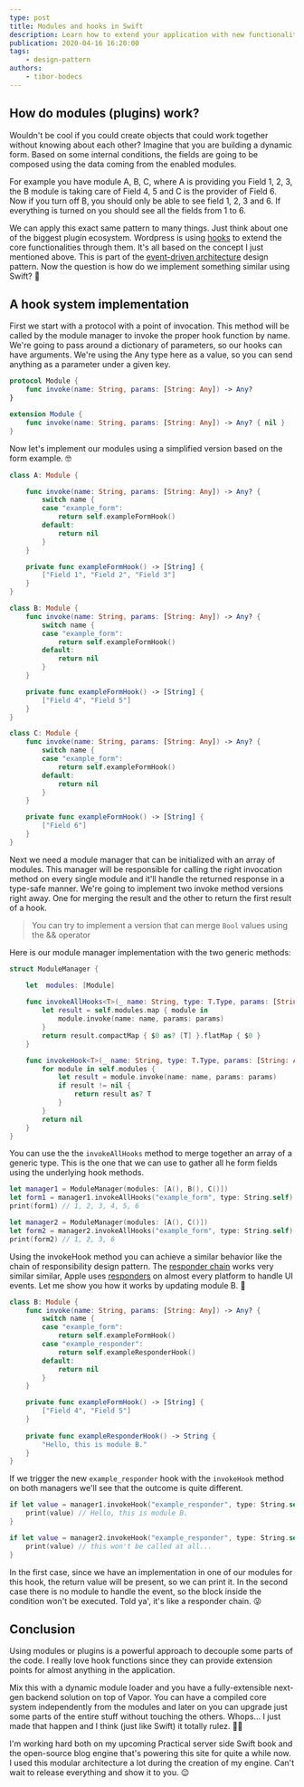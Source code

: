 ```yaml
---
type: post
title: Modules and hooks in Swift
description: Learn how to extend your application with new functionalities using a loosely coupled modular plugin system written in Swift.
publication: 2020-04-16 16:20:00
tags: 
    - design-pattern
authors:
    - tibor-bodecs
---
```


## How do modules (plugins) work?

Wouldn't be cool if you could create objects that could work together without knowing about each other? Imagine that you are building a dynamic form. Based on some internal conditions, the fields are going to be composed using the data coming from the enabled modules.

For example you have module A, B, C, where A is providing you Field 1, 2, 3, the B module is taking care of Field 4, 5 and C is the provider of Field 6. Now if you turn off B, you should only be able to see field 1, 2, 3 and 6. If everything is turned on you should see all the fields from 1 to 6.

We can apply this exact same pattern to many things. Just think about one of the biggest plugin ecosystem. Wordpress is using [hooks](https://www.sitepoint.com/wordpress-hook-system/) to extend the core functionalities through them. It's all based on the concept I just mentioned above. This is part of the [event-driven architecture](https://en.wikipedia.org/wiki/Event-driven_architecture) design pattern. Now the question is how do we implement something similar using Swift? 🤔

## A hook system implementation

First we start with a protocol with a point of invocation. This method will be called by the module manager to invoke the proper hook function by name. We're going to pass around a dictionary of parameters, so our hooks can have arguments. We're using the Any type here as a value, so you can send anything as a parameter under a given key.

```swift
protocol Module {
    func invoke(name: String, params: [String: Any]) -> Any?
}

extension Module {
    func invoke(name: String, params: [String: Any]) -> Any? { nil }
}
```

Now let's implement our modules using a simplified version based on the form example. 🤓

```swift
class A: Module {

    func invoke(name: String, params: [String: Any]) -> Any? {
        switch name {
        case "example_form":
            return self.exampleFormHook()
        default:
            return nil
        }
    }

    private func exampleFormHook() -> [String] {
        ["Field 1", "Field 2", "Field 3"]
    }
}

class B: Module {
    func invoke(name: String, params: [String: Any]) -> Any? {
        switch name {
        case "example_form":
            return self.exampleFormHook()
        default:
            return nil
        }
    }

    private func exampleFormHook() -> [String] {
        ["Field 4", "Field 5"]
    }
}

class C: Module {
    func invoke(name: String, params: [String: Any]) -> Any? {
        switch name {
        case "example_form":
            return self.exampleFormHook()
        default:
            return nil
        }
    }

    private func exampleFormHook() -> [String] {
        ["Field 6"]
    }
}
```

Next we need a module manager that can be initialized with an array of modules. This manager will be responsible for calling the right invocation method on every single module and it'll handle the returned response in a type-safe manner. We're going to implement two invoke method versions right away. One for merging the result and the other to return the first result of a hook.

> You can try to implement a version that can merge `Bool` values using the && operator

Here is our module manager implementation with the two generic methods:

```swift
struct ModuleManager {

    let  modules: [Module]
    
    func invokeAllHooks<T>(_ name: String, type: T.Type, params: [String: Any] = [:]) -> [T] {
        let result = self.modules.map { module in
            module.invoke(name: name, params: params)
        }
        return result.compactMap { $0 as? [T] }.flatMap { $0 }
    }

    func invokeHook<T>(_ name: String, type: T.Type, params: [String: Any] = [:]) -> T? {
        for module in self.modules {
            let result = module.invoke(name: name, params: params)
            if result != nil {
                return result as? T
            }
        }
        return nil
    }
}
```

You can use the the `invokeAllHooks` method to merge together an array of a generic type. This is the one that we can use to gather all he form fields using the underlying hook methods.

```swift
let manager1 = ModuleManager(modules: [A(), B(), C()])
let form1 = manager1.invokeAllHooks("example_form", type: String.self)
print(form1) // 1, 2, 3, 4, 5, 6

let manager2 = ModuleManager(modules: [A(), C()])
let form2 = manager2.invokeAllHooks("example_form", type: String.self)
print(form2) // 1, 2, 3, 6
```

Using the invokeHook method you can achieve a similar behavior like the chain of responsibility design pattern. The [responder chain](https://developer.apple.com/documentation/uikit/touches_presses_and_gestures/using_responders_and_the_responder_chain_to_handle_events) works very similar similar, Apple uses [responders](https://useyourloaf.com/blog/using-the-responder-chain/) on almost every platform to handle UI events. Let me show you how it works by updating module B. 🐝

```swift
class B: Module {
    func invoke(name: String, params: [String: Any]) -> Any? {
        switch name {
        case "example_form":
            return self.exampleFormHook()
        case "example_responder":
            return self.exampleResponderHook()
        default:
            return nil
        }
    }

    private func exampleFormHook() -> [String] {
        ["Field 4", "Field 5"]
    }
    
    private func exampleResponderHook() -> String {
        "Hello, this is module B."
    }
}
```

If we trigger the new `example_responder` hook with the `invokeHook` method on both managers we'll see that the outcome is quite different.

```swift
if let value = manager1.invokeHook("example_responder", type: String.self) {
    print(value) // Hello, this is module B.
}

if let value = manager2.invokeHook("example_responder", type: String.self) {
    print(value) // this won't be called at all...
}
```

In the first case, since we have an implementation in one of our modules for this hook, the return value will be present, so we can print it. In the second case there is no module to handle the event, so the block inside the condition won't be executed. Told ya', it's like a responder chain. 😜

## Conclusion

Using modules or plugins is a powerful approach to decouple some parts of the code. I really love hook functions since they can provide extension points for almost anything in the application.

Mix this with a dynamic module loader and you have a fully-extensible next-gen backend solution on top of Vapor. You can have a compiled core system independently from the modules and later on you can upgrade just some parts of the entire stuff without touching the others. Whops... I just made that happen and I think (just like Swift) it totally rulez. 🤘🏻

I'm working hard both on my upcoming Practical server side Swift book and the open-source blog engine that's powering this site for quite a while now. I used this modular architecture a lot during the creation of my engine. Can't wait to release everything and show it to you. 😉
